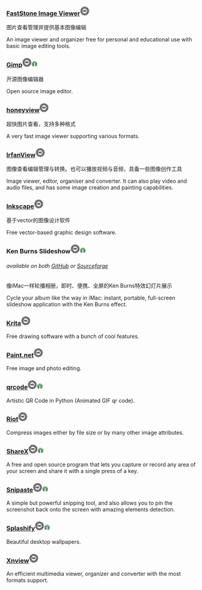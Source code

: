 ### [FastStone Image Viewer](http://www.faststone.org/)![](/assets/free-tag-hand-drawn-sign.png)

图片查看管理并提供基本图像编辑

An image viewer and organizer free for personal and educational use with basic image editing tools.

### [Gimp](http://www.gimp.org/)![](/assets/free-tag-hand-drawn-sign.png)![](/assets/open-source-icon.png)

开源图像编辑器

Open source image editor.

### [honeyview](http://www.bandisoft.com/honeyview/)![](/assets/free-tag-hand-drawn-sign.png)

超快图片查看，支持多种格式

A very fast image viewer supporting various formats.

### [IrfanView](http://www.irfanview.com/)![](/assets/free-tag-hand-drawn-sign.png)

图像查看编辑管理与转换。也可以播放视频与音频，具备一些图像创作工具

Image viewer, editor, organiser and converter. It can also play video and audio files, and has some image creation and painting capabilities.

### [Inkscape](https://inkscape.org/en/)![](/assets/free-tag-hand-drawn-sign.png)

基于vector的图像设计软件

Free vector-based graphic design software.

### Ken Burns Slideshow![](/assets/free-tag-hand-drawn-sign.png)![](/assets/open-source-icon.png)

###### available on both [GitHub](https://github.com/changbowen/Ken-Burns-Slideshow) or [Sourceforge](https://sourceforge.net/projects/ken-burns-slideshow/)

像iMac一样轮播相册，即时、便携、全屏的Ken Burns特效幻灯片展示

Cycle your album like the way in iMac: instant, portable, full-screen slideshow application with the Ken Burns effect.

### [Krita](https://krita.org/)![](/assets/free-tag-hand-drawn-sign.png)

Free drawing software with a bunch of cool features.

### [Paint.net](http://www.getpaint.net/index.html)![](/assets/free-tag-hand-drawn-sign.png)

Free image and photo editing.

### [**qrcode**](https://github.com/sylnsfar/qrcode)![](/assets/free-tag-hand-drawn-sign.png)![](/assets/open-source-icon.png)

Artistic QR Code in Python \(Animated GIF qr code\).

### [Riot](http://luci.criosweb.ro/riot/)![](/assets/free-tag-hand-drawn-sign.png)

Compress images either by file size or by many other image attributes.

### [ShareX](https://getsharex.com/)![](/assets/free-tag-hand-drawn-sign.png)![](/assets/open-source-icon.png)

A free and open source program that lets you capture or record any area of your screen and share it with a single press of a key.

### [Snipaste](https://snipaste.com/)![](/assets/free-tag-hand-drawn-sign.png)![](/assets/open-source-icon.png)

A simple but powerful snipping tool, and also allows you to pin the screenshot back onto the screen with amazing elements detection.

### [Splashify](https://splashify.net/)![](/assets/free-tag-hand-drawn-sign.png)![](/assets/open-source-icon.png)

Beautiful desktop wallpapers.

### [Xnview](http://www.xnview.com/en/)![](/assets/free-tag-hand-drawn-sign.png)

An efficient multimedia viewer, organizer and converter with the most formats support.


